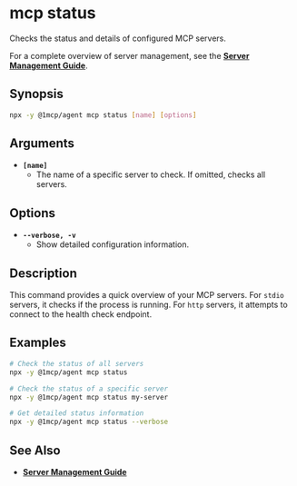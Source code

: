# mcp status

Checks the status and details of configured MCP servers.

For a complete overview of server management, see the **[Server Management Guide](../../guide/server-management)**.

## Synopsis

```bash
npx -y @1mcp/agent mcp status [name] [options]
```

## Arguments

- **`[name]`**
  - The name of a specific server to check. If omitted, checks all servers.

## Options

- **`--verbose, -v`**
  - Show detailed configuration information.

## Description

This command provides a quick overview of your MCP servers. For `stdio` servers, it checks if the process is running. For `http` servers, it attempts to connect to the health check endpoint.

## Examples

```bash
# Check the status of all servers
npx -y @1mcp/agent mcp status

# Check the status of a specific server
npx -y @1mcp/agent mcp status my-server

# Get detailed status information
npx -y @1mcp/agent mcp status --verbose
```

## See Also

- **[Server Management Guide](../../guide/server-management)**
